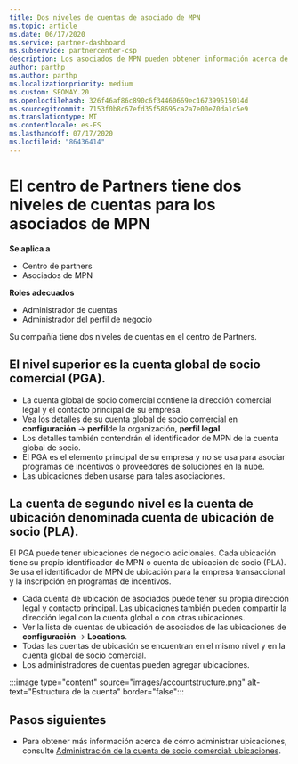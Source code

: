 ```yaml
---
title: Dos niveles de cuentas de asociado de MPN
ms.topic: article
ms.date: 06/17/2020
ms.service: partner-dashboard
ms.subservice: partnercenter-csp
description: Los asociados de MPN pueden obtener información acerca de los dos niveles de cuentas del centro de Partners, la cuenta global de socio comercial (PGA) y la cuenta de ubicación de asociados (PLA).
author: parthp
ms.author: parthp
ms.localizationpriority: medium
ms.custom: SEOMAY.20
ms.openlocfilehash: 326f46af86c890c6f34460669ec167399515014d
ms.sourcegitcommit: 7153f0b8c67efd35f58695ca2a7e00e70da1c5e9
ms.translationtype: MT
ms.contentlocale: es-ES
ms.lasthandoff: 07/17/2020
ms.locfileid: "86436414"
---
```

# <a name="partner-center-has-two-levels-of-accounts-for-mpn-partners"></a>El centro de Partners tiene dos niveles de cuentas para los asociados de MPN

**Se aplica a**

- Centro de partners
- Asociados de MPN

**Roles adecuados**

- Administrador de cuentas
- Administrador del perfil de negocio


Su compañía tiene dos niveles de cuentas en el centro de Partners.

## <a name="the-top-level-is-the-partner-global-account-pga"></a>El nivel superior es la cuenta global de socio comercial (PGA).

- La cuenta global de socio comercial contiene la dirección comercial legal y el contacto principal de su empresa. 
- Vea los detalles de su cuenta global de socio comercial en **configuración**  ->  **perfil**de la organización, **perfil legal**.
- Los detalles también contendrán el identificador de MPN de la cuenta global de socio. 
- El PGA es el elemento principal de su empresa y no se usa para asociar programas de incentivos o proveedores de soluciones en la nube. 
- Las ubicaciones deben usarse para tales asociaciones.

## <a name="the-second-level-account-is-the-location-account-called-partner-location-account-pla"></a>La cuenta de segundo nivel es la cuenta de ubicación denominada cuenta de ubicación de socio (PLA).

El PGA puede tener ubicaciones de negocio adicionales. Cada ubicación tiene su propio identificador de MPN o cuenta de ubicación de socio (PLA). Se usa el identificador de MPN de ubicación para la empresa transaccional y la inscripción en programas de incentivos.

- Cada cuenta de ubicación de asociados puede tener su propia dirección legal y contacto principal. Las ubicaciones también pueden compartir la dirección legal con la cuenta global o con otras ubicaciones.
- Ver la lista de cuentas de ubicación de asociados de las ubicaciones de **configuración**  ->  **Locations**.
- Todas las cuentas de ubicación se encuentran en el mismo nivel y en la cuenta global de socio comercial.
- Los administradores de cuentas pueden agregar ubicaciones.

:::image type="content" source="images/accountstructure.png" alt-text="Estructura de la cuenta" border="false":::

## <a name="next-steps"></a>Pasos siguientes

- Para obtener más información acerca de cómo administrar ubicaciones, consulte [Administración de la cuenta de socio comercial: ubicaciones](manage-locations.md).

